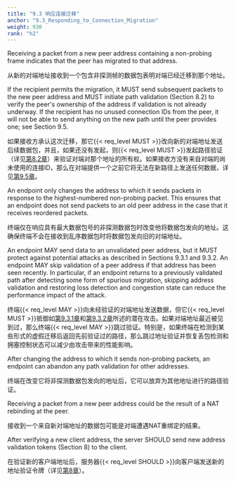 ```yaml
---
title: "9.3 响应连接迁移"
anchor: "9.3_Responding_to_Connection_Migration"
weight: 930
rank: "h2"
---
```


Receiving a packet from a new peer address containing a non-probing frame indicates that the peer has migrated to that address.

从新的对端地址接收到一个包含非探测帧的数据包表明对端已经迁移到那个地址。

If the recipient permits the migration, it MUST send subsequent packets to the new peer address and MUST initiate path validation (Section 8.2) to verify the peer's ownership of the address if validation is not already underway. If the recipient has no unused connection IDs from the peer, it will not be able to send anything on the new path until the peer provides one; see Section 9.5.

如果接收方承认这次迁移，那它{{< req_level MUST >}}改向新的对端地址发送后续数据包，并且，如果还没有发起，则{{< req_level MUST >}}发起路径验证（详见[第8.2章]()）来验证对端对那个地址的所有权。如果接收方没有来自对端的尚未使用的连接ID，那么在对端提供一个之前它将无法在新路径上发送任何数据，详见[第9.5章]()。

An endpoint only changes the address to which it sends packets in response to the highest-numbered non-probing packet. This ensures that an endpoint does not send packets to an old peer address in the case that it receives reordered packets.

终端仅在响应具有最大数据包号的非探测数据包时改变他将数据包发向的地址。这确保终端不会在接收到乱序数据包时将数据包发向旧的对端地址。

An endpoint MAY send data to an unvalidated peer address, but it MUST protect against potential attacks as described in Sections 9.3.1 and 9.3.2. An endpoint MAY skip validation of a peer address if that address has been seen recently. In particular, if an endpoint returns to a previously validated path after detecting some form of spurious migration, skipping address validation and restoring loss detection and congestion state can reduce the performance impact of the attack.

终端{{< req_level MAY >}}向未经验证的对端地址发送数据，但它{{< req_level MUST >}}抵御如[第9.3.1章]()和[第9.3.2章]()所述的潜在攻击。如果对端地址最近被见到过，那么终端{{< req_level MAY >}}跳过验证。特别是，如果终端在检测到某些形式的虚假迁移后返回先前验证过的路径，那么跳过地址验证并恢复丢包检测和拥塞控制状态可以减少由攻击带来的性能影响。

After changing the address to which it sends non-probing packets, an endpoint can abandon any path validation for other addresses.

终端在改变它将非探测数据包发向的地址后，它可以放弃为其他地址进行的路径验证。

Receiving a packet from a new peer address could be the result of a NAT rebinding at the peer.

接收到一个来自新对端地址的数据包可能是对端遭遇NAT重绑定的结果。

After verifying a new client address, the server SHOULD send new address validation tokens (Section 8) to the client.

在验证新的客户端地址后，服务器{{< req_level SHOULD >}}向客户端发送新的地址验证令牌（详见[第8章]()）。
